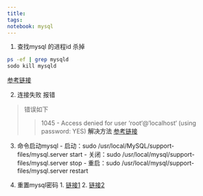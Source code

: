 ```yaml
---
title: 
tags: 
notebook: mysql
---
```


  1. 查找mysql 的进程id 杀掉
  ```bash
  ps -ef | grep mysqld
  sodo kill mysqld
  ```
  [参考链接](https://blog.csdn.net/girl23zhouzhou/article/details/118151821)

  2. 连接失败 报错
  > 错误如下
  >> 1045 - Access denied for user ‘root‘@‘localhost‘ (using password: YES)
  **解决方法**
  [参考链接](https://blog.csdn.net/KingOfOnePiece/article/details/112182935)

  3. 命令启动mysql
    - 启动：sudo /usr/local/MySQL/support-files/mysql.server start
    - 关闭：sudo /usr/local/mysql/support-files/mysql.server stop
    - 重启：sudo /usr/local/mysql/support-files/mysql.server restart

  4. 重置mysql密码
    1. [链接1](https://blog.csdn.net/weixin_43232423/article/details/127926977)
    2. [链接2](https://www.jianshu.com/p/c1005edb82cf)



  